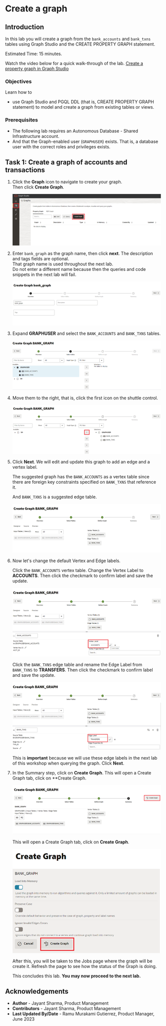 # Create a graph

## Introduction

In this lab you will create a graph from the `bank_accounts` and `bank_txns` tables using Graph Studio and the CREATE PROPERTY GRAPH statement.

<!-- COMMENTED THE FOLLOWING OUT FOR DATABSE WORLD:
The following video shows the steps you will execute in this lab.

[](youtube:5g9i9HA_cn0) Graph Studio: Create a graph. -->

Estimated Time: 15 minutes.

Watch the video below for a quick walk-through of the lab.
[Create a property graph in Graph Studio](videohub:1_6lnhul6b)

### Objectives

Learn how to
- use Graph Studio and PGQL DDL (that is, CREATE PROPERTY GRAPH statement) to model and create a graph from existing tables or views.

### Prerequisites

- The following lab requires an Autonomous Database - Shared Infrastructure account.
- And that the Graph-enabled user (`GRAPHUSER`) exists. That is, a database user with the correct roles and privileges exists.

## Task 1: Create a graph of accounts and transactions

1. Click the **Graph** icon to navigate to create your graph.  
    Then click **Create Graph**.  
   
    ![Shows where the create button modeler is](images/graph-create-button.png " ")  

2. Enter `bank_graph` as the graph name, then click **next**. The description and tags fields are optional.   
    That graph name is used throughout the next lab.  
    Do not enter a different name because then the queries and code snippets in the next lab will fail.  
    
    ![Shows the create graph window where you assign the graph a name](./images/create-graph-dialog.png " ")

3. Expand **GRAPHUSER** and select the `BANK_ACCOUNTS` and `BANK_TXNS` tables. 

    ![Shows how to select the BANK_ACCOUNTS and BANK_TXNS](./images/select-tables.png " ")

4. Move them to the right, that is, click the first icon on the shuttle control.   

    ![Shows the selected tables](./images/selected-tables.png " ")

5. Click **Next**. We will edit and update this graph to add an edge and a vertex label.  

    The suggested graph has the `BANK_ACCOUNTS` as a vertex table since there are foreign key constraints specified on `BANK_TXNS` that reference it.   

    And `BANK_TXNS` is a suggested edge table.

    ![Shows the vertex and edge table](./images/create-graph-suggested-model.png " ")    

6. Now let's change the default Vertex and Edge labels.  

    Click the `BANK_ACCOUNTS` vertex table. Change the Vertex Label to **ACCOUNTS**. Then click the checkmark to confirm label and save the update.  

    ![Changed the label name of the vertex to Accounts](images/edit-accounts-vertex-label.png " ")  

    Click the `BANK_TXNS` edge table and rename the Edge Label from `BANK_TXNS` to **TRANSFERS**. Then click the checkmark to confirm label and save the update. 

    ![Changed the label name of the edge to Transfers](images/edit-edge-label.png " ")  

    This is **important** because we will use these edge labels in the next lab of this workshop when querying the graph. Click **Next**.   

<!---
6.  Since these are directed edges, a best practice is verifying that the direction is correct.  
    In this instance we want to **confirm** that the direction is from `from_acct_id` to `to_acct_id`.  

    >**Note:** The `Source Vertex` and `Destination Vertex` information on the left.  

    ![Shows how the direction of the vertex is wrong](images/wrong-edge-direction.png " ")  

    **Notice** that the direction is wrong. The Source Key is `to_acct_id` instead of what we want, which is `from_acct_id`.  

    Click the swap edge icon on the right to swap the source and destination vertices and hence reverse the edge direction.  

    >**Note:** The `Source Vertex` is now the correct one, i.e. the `FROM_ACCT_ID`.

    ![Shows how the direction is correct](images/reverse-edge-result.png " ")

7. Click the **Source** tab to verify that the edge direction, and hence the generated CREATE PROPERTY GRAPH statement, is correct.

    ![Verifies that the direction of the edge is correct in the source](images/generated-cpg-statement.png " ")  


  **An alternate approach:** In the earlier Step 5 you could have just updated the CREATE PROPERTY GRAPH statement and saved the updates. That is, you could have just replaced the existing statement with the following one which specifies that the SOURCE KEY is  `from_acct_id`  and the DESTINATION KEY is `to_acct_id`.  

    ```
    -- This is not required if you used swap edge in UI to fix the edge direction.
    -- This is only to illustrate an alternate approach.
    <copy>
    CREATE PROPERTY GRAPH bank_graph
        VERTEX TABLES (
            BANK_ACCOUNTS as ACCOUNTS
            KEY (ACCT_ID)
            LABEL ACCOUNTS
            PROPERTIES (ACCT_ID, NAME)
        )
        EDGE TABLES (
            BANK_TXNS
            KEY (FROM_ACCT_ID, TO_ACCT_ID, AMOUNT)
            SOURCE KEY (FROM_ACCT_ID) REFERENCES ACCOUNTS
            DESTINATION KEY (TO_ACCT_ID) REFERENCES ACCOUNTS
            LABEL TRANSFERS
            PROPERTIES (AMOUNT, DESCRIPTION)
        )
    </copy>
    ```

   ![ALT text is not available for this image](images/correct-ddl-save.png " " )  

   **Important:** Click the **Save** (floppy disk icon) to commit the changes.
--->

7. In the Summary step, click on **Create Graph**. This will open a Create Graph tab, click on **Create Graph. 

    ![Shows the job tab with the job status as successful](./images/jobs-create-graph.png " ")  

    This will open a Create Graph tab, click on **Create Graph**. 

    ![Shows in-memory enabled and the create graph button](./images/create-graph-in-memory.png " ")

    After this, you will be taken to the Jobs page where the graph will be create it. Refresh the page to see how the status of the Graph is doing. 

    
    This concludes this lab. **You may now proceed to the next lab.**

## Acknowledgements
* **Author** - Jayant Sharma, Product Management
* **Contributors** -  Jayant Sharma, Product Management
* **Last Updated By/Date** - Ramu Murakami Gutierrez, Product Manager, June 2023
